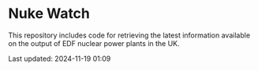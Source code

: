 # Nuke Watch

This repository includes code for retrieving the latest information available on the output of EDF nuclear power plants in the UK.

Last updated: 2024-11-19 01:09